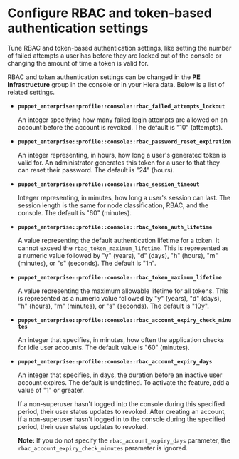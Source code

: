 # Configure RBAC and token-based authentication settings

Tune RBAC and token-based authentication settings, like setting the number of failed attempts a user has before they are locked out of the console or changing the amount of time a token is valid for.

RBAC and token authentication settings can be changed in the **PE Infrastructure** group in the console or in your Hiera data. Below is a list of related settings.

-   **`puppet_enterprise::profile::console::rbac_failed_attempts_lockout`**

    An integer specifying how many failed login attempts are allowed on an account before the account is revoked. The default is "10" \(attempts\).

-   **`puppet_enterprise::profile::console::rbac_password_reset_expiration`**

    An integer representing, in hours, how long a user's generated token is valid for. An administrator generates this token for a user to that they can reset their password. The default is "24" \(hours\).

-   **`puppet_enterprise::profile::console::rbac_session_timeout`**

    Integer representing, in minutes, how long a user's session can last. The session length is the same for node classification, RBAC, and the console. The default is "60" \(minutes\).

-   **`puppet_enterprise::profile::console::rbac_token_auth_lifetime`**

    A value representing the default authentication lifetime for a token. It cannot exceed the `rbac_token_maximum_lifetime`. This is represented as a numeric value followed by "y" \(years\), "d" \(days\), "h" \(hours\), "m" \(minutes\), or "s" \(seconds\). The default is "1h".

-   **`puppet_enterprise::profile::console::rbac_token_maximum_lifetime`**

    A value representing the maximum allowable lifetime for all tokens. This is represented as a numeric value followed by "y" \(years\), "d" \(days\), "h" \(hours\), "m" \(minutes\), or "s" \(seconds\). The default is "10y".

-   **`puppet_enterprise::profile::console::rbac_account_expiry_check_minutes`**

    An integer that specifies, in minutes, how often the application checks for idle user accounts. The default value is "60" \(minutes\).

-   **`puppet_enterprise::profile::console::rbac_account_expiry_days`**

    An integer that specifies, in days, the duration before an inactive user account expires. The default is undefined. To activate the feature, add a value of "1" or greater.

    If a non-superuser hasn't logged into the console during this specified period, their user status updates to revoked. After creating an account, if a non-superuser hasn't logged in to the console during the specified period, their user status updates to revoked.

    **Note:** If you do not specify the `rbac_account_expiry_days` parameter, the `rbac_account_expiry_check_minutes` parameter is ignored.


